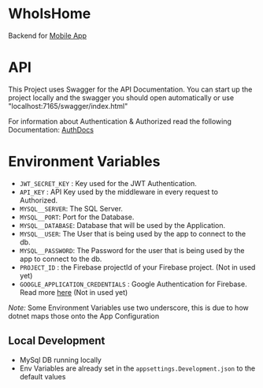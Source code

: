 # WhoIsHome
Backend for [Mobile App](https://github.com/Darki002/WhoIsHome.App)

# API

This Project uses Swagger for the API Documentation. You can start up the project locally 
and the swagger you should open automatically or use "localhost:7165/swagger/index.html"

For information about Authentication & Authorized read the following Documentation: [AuthDocs](./docs/Auth.md)

# Environment Variables

- `JWT_SECRET_KEY` : Key used for the JWT Authentication.
- `API_KEY` : API Key used by the middleware in every request to Authorized.
- `MYSQL__SERVER`: The SQL Server.
- `MYSQL__PORT`: Port for the Database.
- `MYSQL__DATABASE`: Database that will be used by the Application.
- `MYSQL__USER`: The User that is being used by the app to connect to the db.
- `MYSQL__PASSWORD`: The Password for the user that is being used by the app to connect to the db.
- `PROJECT_ID` : the Firebase projectId of your Firebase project. (Not in used yet)
- `GOOGLE_APPLICATION_CREDENTIALS` : Google Authentication for Firebase. Read more [here](https://cloud.google.com/docs/authentication/provide-credentials-adc#wlif-key) (Not in used yet)

*Note:* Some Environment Variables use two underscore, this is due to how dotnet maps those onto the App Configuration 

## Local Development

- MySql DB running locally
- Env Variables are already set in the `appsettings.Development.json` to the default values
